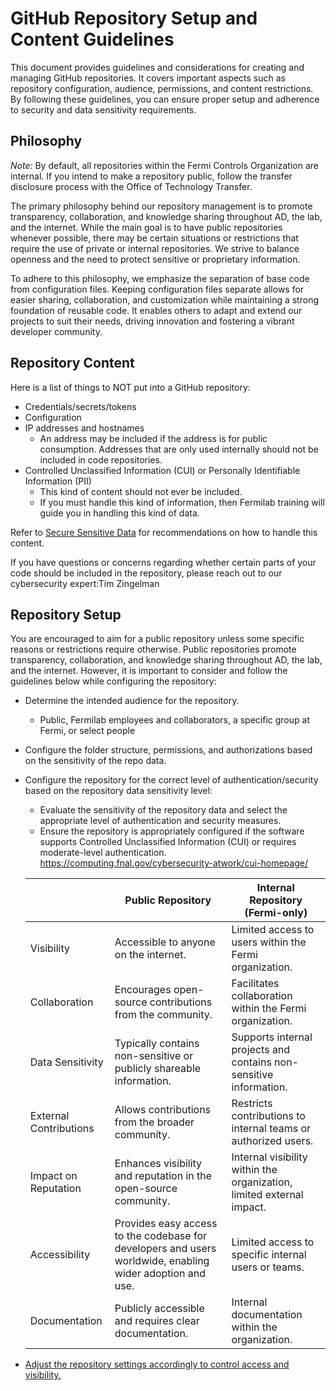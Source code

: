 # GitHub Repository Setup and Content Guidelines

This document provides guidelines and considerations for creating and managing GitHub repositories. It covers important aspects such as repository configuration, audience, permissions, and content restrictions. By following these guidelines, you can ensure proper setup and adherence to security and data sensitivity requirements.

## Philosophy

_Note:_ By default, all repositories within the Fermi Controls Organization are internal. If you intend to make a repository public, follow the transfer disclosure process with the Office of Technology Transfer.

The primary philosophy behind our repository management is to promote transparency, collaboration, and knowledge sharing throughout AD, the lab, and the internet. While the main goal is to have public repositories whenever possible, there may be certain situations or restrictions that require the use of private or internal repositories. We strive to balance openness and the need to protect sensitive or proprietary information.

To adhere to this philosophy, we emphasize the separation of base code from configuration files. Keeping configuration files separate allows for easier sharing, collaboration, and customization while maintaining a strong foundation of reusable code. It enables others to adapt and extend our projects to suit their needs, driving innovation and fostering a vibrant developer community.

## Repository Content

Here is a list of things to NOT put into a GitHub repository:

* Credentials/secrets/tokens
* Configuration
* IP addresses and hostnames
  * An address may be included if the address is for public consumption. Addresses that are only used internally should not be included in code repositories.
* Controlled Unclassified Information (CUI) or Personally Identifiable Information (PII)
  * This kind of content should not ever be included.
  * If you must handle this kind of information, then Fermilab training will guide you in handling this kind of data.


Refer to [Secure Sensitive Data](./secure-sensitive-data.md) for recommendations on how to handle this content.

If you have questions or concerns regarding whether certain parts of your code should be included in the repository, please reach out to our cybersecurity expert:Tim Zingelman

## Repository Setup

You are encouraged to aim for a public repository unless some specific reasons or restrictions require otherwise. Public repositories promote transparency, collaboration, and knowledge sharing throughout AD, the lab, and the internet. However, it is important to consider and follow the guidelines below while configuring the repository:

* Determine the intended audience for the repository.
  * Public, Fermilab employees and collaborators, a specific group at Fermi, or select people
* Configure the folder structure, permissions, and authorizations based on the sensitivity of the repo data.
* Configure the repository for the correct level of authentication/security based on the repository data sensitivity level:
  * Evaluate the sensitivity of the repository data and select the appropriate level of authentication and security measures.
  * Ensure the repository is appropriately configured if the software supports Controlled Unclassified Information (CUI) or requires moderate-level authentication. <https://computing.fnal.gov/cybersecurity-atwork/cui-homepage/>

   |            | Public Repository   | Internal Repository (Fermi-only)   |
   |------------|---------------------|------------------------------------|
   | Visibility | Accessible to anyone on the internet. | Limited access to users within the Fermi organization. |
   | Collaboration | Encourages open-source contributions from the community. | Facilitates collaboration within the Fermi organization. |
   | Data Sensitivity |  Typically contains non-sensitive or publicly shareable information. | Supports internal projects and contains non-sensitive information. |
   | External Contributions |  Allows contributions from the broader community. | Restricts contributions to internal teams or authorized users. |
   | Impact on Reputation | Enhances visibility and reputation in the open-source community. | Internal visibility within the organization, limited external impact. |
   | Accessibility | Provides easy access to the codebase for developers and users worldwide, enabling wider adoption and use. | Limited access to specific internal users or teams. |
   | Documentation |  Publicly accessible and requires clear documentation. | Internal documentation within the organization. |

* [Adjust the repository settings accordingly to control access and visibility.](https://docs.github.com/en/enterprise-cloud@latest/repositories/managing-your-repositorys-settings-and-features/managing-repository-settings/setting-repository-visibility#changing-a-repositorys-visibility)
